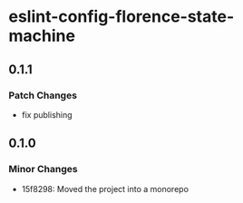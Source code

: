 # eslint-config-florence-state-machine

## 0.1.1

### Patch Changes

- fix publishing

## 0.1.0

### Minor Changes

- 15f8298: Moved the project into a monorepo
